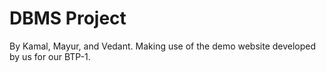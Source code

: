# DBMS Project

By Kamal, Mayur, and Vedant. Making use of the demo website developed by us for our BTP-1.
